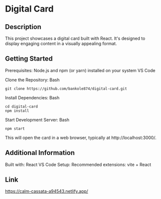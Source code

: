 # Digital Card

## Description

This project showcases a digital card built with React. It's designed to display engaging content in a visually appealing format.

## Getting Started

Prerequisites:
Node.js and npm (or yarn) installed on your system
VS Code

Clone the Repository:
Bash
```
git clone https://github.com/bankole874/digital-card.git
```

Install Dependencies:
Bash
```
cd digital-card
npm install
```

Start Development Server:
Bash
```
npm start
```
This will open the card in a web browser, typically at http://localhost:3000/.

## Additional Information
Built with: React
VS Code Setup:
Recommended extensions:
vite + React

## Link
https://calm-cassata-a94543.netlify.app/
